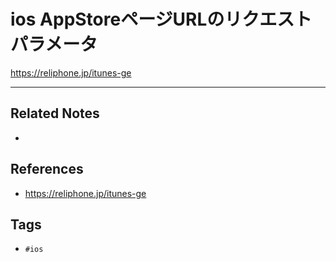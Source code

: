 # ios AppStoreページURLのリクエストパラメータ
https://reliphone.jp/itunes-ge


----
## Related Notes
-

## References
- https://reliphone.jp/itunes-ge

## Tags
- `#ios`